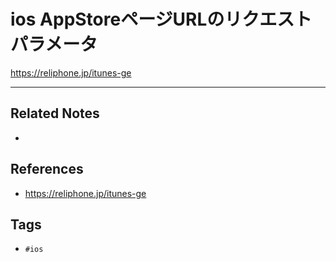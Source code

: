 # ios AppStoreページURLのリクエストパラメータ
https://reliphone.jp/itunes-ge


----
## Related Notes
-

## References
- https://reliphone.jp/itunes-ge

## Tags
- `#ios`